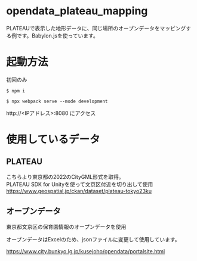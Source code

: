 # opendata_plateau_mapping
PLATEAUで表示した地形データに、同じ場所のオープンデータをマッピングする例です。Babylon.jsを使っています。

# 起動方法

初回のみ  

```
$ npm i
```

```
$ npx webpack serve --mode development
```
http://<IPアドレス>:8080 にアクセス  

# 使用しているデータ

## PLATEAU  

こちらより東京都の2022のCityGML形式を取得。  
PLATEAU SDK for Unityを使って文京区付近を切り出して使用  
https://www.geospatial.jp/ckan/dataset/plateau-tokyo23ku  

## オープンデータ

東京都文京区の保育園情報のオープンデータを使用  

オープンデータはExcelのため、jsonファイルに変更して使用しています。  

https://www.city.bunkyo.lg.jp/kusejoho/opendata/portalsite.html
